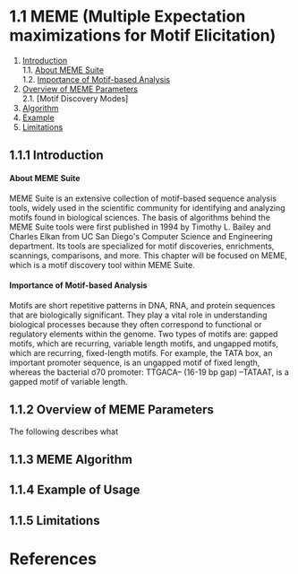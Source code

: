 # 1.1 MEME (Multiple Expectation maximizations for Motif Elicitation) 
1. [Introduction](#111)<br>
    1.1. [About MEME Suite](#1111)<br>
    1.2. [Importance of Motif-based Analysis](#1112)
2. [Overview of MEME Parameters](#112)<br>
    2.1. [Motif Discovery Modes]<br>
3. [Algorithm](#113)
5. [Example](#114)
6. [Limitations](115)

## 1.1.1 Introduction<a name="111"></a>

#### About MEME Suite<a name="1111"></a>
MEME Suite is an extensive collection of motif-based sequence analysis tools, widely used in the scientific community for identifying and analyzing motifs found in biological sciences. The basis of algorithms behind the MEME Suite tools were first published in 1994 by Timothy L. Bailey and Charles Elkan from UC San Diego's Computer Science and Engineering department. Its tools are specialized for motif discoveries, enrichments, scannings, comparisons, and more. This chapter will be focused on MEME, which is a motif discovery tool within MEME Suite. 

#### Importance of Motif-based Analysis<a name="1112"></a>
Motifs are short repetitive patterns in DNA, RNA, and protein sequences that are biologically significant. They play a vital role in understanding biological processes because they often correspond to functional or regulatory elements within the genome. Two types of motifs are: gapped motifs, which are recurring, variable length motifs, and ungapped motifs, which are recurring, fixed-length motifs. For example, the TATA box, an important promoter sequence, is an ungapped motif of fixed length, whereas the bacterial σ70 promoter: TTGACA– (16-19 bp gap) –TATAAT, is a gapped motif of variable length.

## 1.1.2 Overview of MEME Parameters<a name="112"></a>

The following describes what

## 1.1.3 MEME Algorithm<a name="113"></a>

## 1.1.4 Example of Usage<a name="114"></a>

## 1.1.5 Limitations<a name="115"></a>

# References
